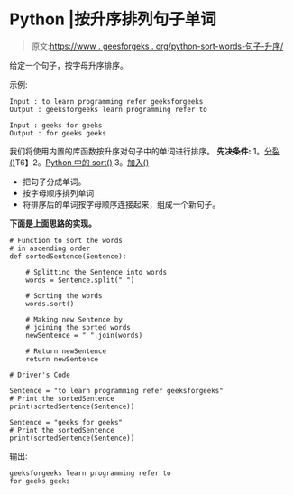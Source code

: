 # Python |按升序排列句子单词

> 原文:[https://www . geesforgeks . org/python-sort-words-句子-升序/](https://www.geeksforgeeks.org/python-sort-words-sentence-ascending-order/)

给定一个句子，按字母升序排序。

示例:

```
Input : to learn programming refer geeksforgeeks
Output : geeksforgeeks learn programming refer to

Input : geeks for geeks
Output : for geeks geeks

```

我们将使用内置的库函数按升序对句子中的单词进行排序。
**先决条件:**
1。[分裂()](https://www.geeksforgeeks.org/how-to-split-a-string-in-cc-python-and-java/)T6】2。[Python 中的 sort()](https://www.geeksforgeeks.org/list-methods-in-python-set-2-del-remove-sort-insert-pop-extend/)
3。[加入()](https://www.geeksforgeeks.org/join-function-python/)

*   把句子分成单词。
*   按字母顺序排列单词
*   将排序后的单词按字母顺序连接起来，组成一个新句子。

**下面是上面思路的实现。**

```
# Function to sort the words
# in ascending order
def sortedSentence(Sentence):

    # Splitting the Sentence into words
    words = Sentence.split(" ")

    # Sorting the words
    words.sort()

    # Making new Sentence by 
    # joining the sorted words
    newSentence = " ".join(words)

    # Return newSentence
    return newSentence

# Driver's Code

Sentence = "to learn programming refer geeksforgeeks"
# Print the sortedSentence
print(sortedSentence(Sentence))

Sentence = "geeks for geeks"
# Print the sortedSentence
print(sortedSentence(Sentence))
```

输出:

```
geeksforgeeks learn programming refer to
for geeks geeks

```